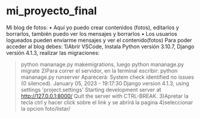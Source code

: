 # mi_proyecto_final

Mi blog de fotos:
•	Aquí yo puedo crear contenidos (fotos), editarlos y borrarlos, también puedo ver los mensajes y borrarlos
•	Los usuarios logueados pueden enviarme mensajes y ver el contenido(fotos)
Para poder acceder al blog debes: 
1)Abrir VSCode, Instala Python versión 3.10.7, Django versión 4.1.3, realizar las migraciones:
> python mananage.py makemigrations, luego python mananage.py migrate
2)Para correr el servidor, en la terminal escribir: 
> python mananage.py runserver
Aparecerá: 
System check identified no issues (0 silenced).
January 05, 2023 - 19:17:30
Django version 4.1.3, using settings 'project.settings'
Starting development server at http://127.0.0.1:8000/
Quit the server with CTRL-BREAK.
3)Apretar la tecla ctrl y hacer click sobre el link y se abrirá la pagina
4)seleccionar la opcion foto/listar/
